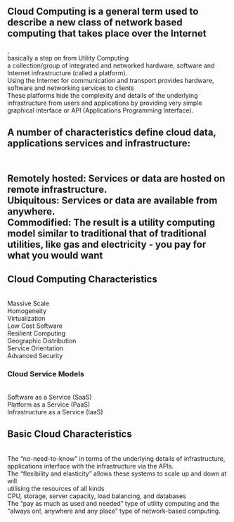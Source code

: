 <H2>Cloud Computing is a general term used to describe a new class of network based computing that takes place over the Internet </H2>, <br> 
  basically a step on from Utility Computing <br>
  a collection/group of integrated and networked hardware, software and Internet infrastructure (called a platform). <br>
  Using the Internet for communication and transport provides hardware, software and networking services to clients <br>
  These platforms hide the complexity and details of the underlying infrastructure from users and applications by providing very simple graphical interface or API (Applications Programming Interface).<br>

<h2>A number of characteristics define cloud data, applications services and infrastructure: <h2> <br>
  Remotely hosted: Services or data are hosted on remote infrastructure. <br>
  Ubiquitous: Services or data are available from anywhere. <br>
  Commodified: The result is a utility computing model similar to traditional that of traditional utilities, like gas and electricity - you pay for what you would want <br>
 
<h2>Cloud Computing Characteristics </h2> <br>
  Massive Scale <br>
  Homogeneity <br>
  Virtualization <br>
  Low Cost Software <br>
  Resilient Computing <br>
  Geographic Distribution <br>
  Service Orientation <br>
  Advanced Security <br>

<h3>Cloud Service Models</h3> <br>
  Software as a Service (SaaS) <br>
  Platform as a Service (PaaS) <br>
  Infrastructure as a Service (IaaS) <br>

  
<h2>Basic Cloud Characteristics</h2> <br>
  The “no-need-to-know” in terms of the underlying details of infrastructure, applications interface with the infrastructure via the APIs.<br>
  The “flexibility and elasticity” allows these systems to scale up and down at will<br>
  utilising the resources of all kinds<br>
  CPU, storage, server capacity, load balancing, and databases <br>
  The “pay as much as used and needed” type of utility computing and the “always on!, anywhere and any place” type of network-based computing.<br>

